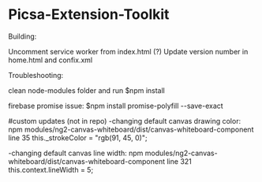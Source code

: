# Picsa-Extension-Toolkit


Building:

Uncomment service worker from index.html (?)
Update version number in home.html and confix.xml



Troubleshooting:

clean node-modules folder and run 
$npm install 

firebase promise issue:
$npm install promise-polyfill --save-exact


#custom updates (not in repo)
-changing default canvas drawing color:
npm modules/ng2-canvas-whiteboard/dist/canvas-whiteboard-component
line 35
this._strokeColor = "rgb(91, 45, 0)";

-changing default canvas line width:
npm modules/ng2-canvas-whiteboard/dist/canvas-whiteboard-component
line 321
this.context.lineWidth = 5;